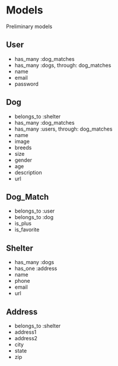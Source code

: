 # Models
Preliminary models

## User
* has_many :dog_matches
* has_many :dogs, through: dog_matches
* name
* email
* password

## Dog
* belongs_to :shelter
* has_many :dog_matches
* has_many :users, through: dog_matches
* name
* image
* breeds
* size
* gender
* age
* description
* url

## Dog_Match
* belongs_to :user
* belongs_to :dog
* is_plus
* is_favorite

## Shelter
* has_many :dogs
* has_one :address
* name
* phone
* email
* url

## Address
* belongs_to :shelter
* address1
* address2
* city
* state
* zip

